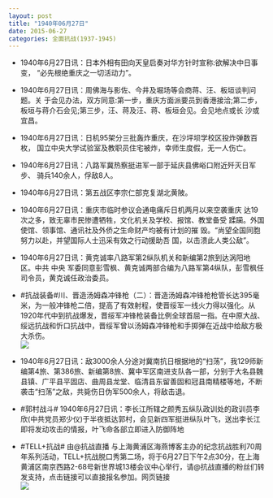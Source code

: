 ```yaml
---
layout: post
title: "1940年06月27日"
date: 2015-06-27
categories: 全面抗战(1937-1945)
---
```


<meta name="referrer" content="no-referrer" />

- 1940年6月27日讯：日本外相有田向天皇启奏对华方针时宣称:欲解决中日事变， “必先根绝重庆之一切活动力”。 

- 1940年6月27日讯：周佛海与影佐、今井及堀场等会商蒋、汪、板垣谈判问题。关 于会见办法，双方同意:第一步，重庆方面派要员到香港接洽;第二步， 板垣与蒋介石会见;第三步，汪、蒋及汪、蒋、板垣会见。会见地点或长 沙或宜昌。 

- 1940年6月27日讯：日机95架分三批轰炸重庆，在沙坪坝学校区投炸弹数百枚， 国立中央大学试验室及教职员住宅被炸，幸师生度假，无一人伤亡。 

- 1940年6月27日讯：八路军冀热察挺进军一部于延庆县佛峪口附近歼灭日军步、 骑兵140余人，俘敌8人。 

- 1940年6月27日讯：第五战区李宗仁部克复湖北黄陂。 

- 1940年6月27日讯：重庆市临时参议会通电痛斥日机两月以来空袭重庆 达19次之多，致无辜市民惨遭牺牲，文化机关及学校、报馆、教堂备受 蹂躏。外国使馆、领事馆、通讯社及外侨之生命财产均被有计划的摧 毁。“尚望全国同胞努力以赴，并望国际人士迅采有效之行动援助吾 国，以击溃此人类公敌”。 

- 1940年6月27日讯：黄克诚率八路军第2纵队机关和新编第2旅到达涡阳地区。中共 中央 军委同意彭雪枫、黄克诚两部合编为八路军第4纵队，彭雪枫任司令员，黄克诚任政治委员。  

- #抗战装备#川、晋造汤姆森冲锋枪（二）：晋造汤姆森冲锋枪枪管长达395毫米，为一般冲锋枪二倍，提高了有效射程，使晋绥军一线火力得以强化。从1920年代中到抗战爆发，晋绥军冲锋枪装备比例全球首屈一指。在中原大战、绥远抗战和忻口抗战中，晋绥军曾以汤姆森冲锋枪和手掷弹在近战中给敌方极大杀伤。 <br/><img src="https://ww3.sinaimg.cn/large/aca367d8jw1etif39g6tpj20hs0nvad9.jpg" />

- 1940年6月27日讯：敌3000余人分途对冀南抗日根据地的“扫荡”，我129师新编第4旅、第386旅、新编第8旅、冀中军区南进支队各一部，分别于大名县魏县镇、广平县平固店、曲周县龙堂、临清县东留善固和冠县南精楼等地，不断袭击“扫荡”之敌，共毙伤日伪军500余人，将敌击退。 

- #郭村战斗# 1940年6月27日讯：李长江所辖之颜秀五纵队政训处的政训员李欣(中共党员郑少仪)于半夜抵达郭村，会见新四军挺进纵队叶飞，送出李长江即将发动攻击的情报，叶飞命各部立即进入防御阵地 

- #TELL+抗战#   由@抗战直播 与上海黄浦区海燕博客主办的纪念抗战胜利70周年系列活动，TELL+抗战脱口秀第二场，将于6月27日下午2点30分，在上海黄浦区南京西路2-68号新世界城13楼会议中心举行，请@抗战直播的粉丝们转发支持，点击链接可以直接报名参加。网页链接 <br/><img src="https://ww3.sinaimg.cn/large/aca367d8jw1etiaqw7mkvj21kw0xqwng.jpg" />

